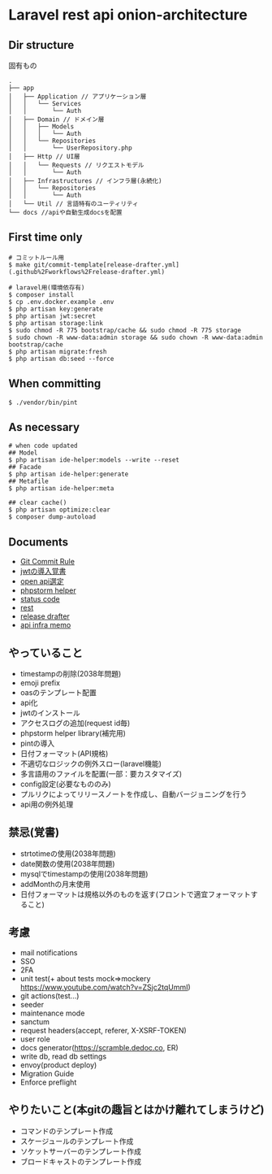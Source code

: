 # Laravel rest api onion-architecture
## Dir structure
固有もの
```text
.
├── app
│   ├── Application // アプリケーション層
│   │   └── Services
│   │       └── Auth
│   ├── Domain // ドメイン層
│   │   ├── Models
│   │   │   └── Auth
│   │   └── Repositories
│   │       └── UserRepository.php
│   ├── Http // UI層
│   │   └── Requests // リクエストモデル
│   │       └── Auth
│   ├── Infrastructures // インフラ層(永続化)
│   │   └── Repositories
│   │       └── Auth
│   └── Util // 言語特有のユーティリティ
└── docs //apiや自動生成docsを配置
```

## First time only
```shell
# コミットルール用
$ make git/commit-template[release-drafter.yml](.github%2Fworkflows%2Frelease-drafter.yml)

# laravel用(環境依存有)
$ composer install
$ cp .env.docker.example .env
$ php artisan key:generate
$ php artisan jwt:secret
$ php artisan storage:link
$ sudo chmod -R 775 bootstrap/cache && sudo chmod -R 775 storage
$ sudo chown -R www-data:admin storage && sudo chown -R www-data:admin bootstrap/cache
$ php artisan migrate:fresh
$ php artisan db:seed --force
```

## When committing
```shell
$ ./vendor/bin/pint
```

## As necessary
```shell
# when code updated
## Model
$ php artisan ide-helper:models --write --reset
## Facade
$ php artisan ide-helper:generate
## Metafile
$ php artisan ide-helper:meta

## clear cache()
$ php artisan optimize:clear
$ composer dump-autoload
```

## Documents
- [Git Commit Rule](./docs/markdown/git-commit.md)
- [jwtの導入覚書](./docs/markdown/jwt-install.md)
- [open api選定](./docs/markdown/about-open-api.md)
- [phpstorm helper](./docs/markdown/phpstorm-helper.md)
- [status code](./docs/markdown/statuscode.md)
- [rest](./docs/markdown/rest.md)
- [release drafter](./docs/markdown/release-drafter.md)
- [api infra memo](./docs/markdown/infra-memo.md)

## やっていること
- timestampの削除(2038年問題)
- emoji prefix
- oasのテンプレート配置
- api化
- jwtのインストール
- アクセスログの追加(request id毎)
- phpstorm helper library(補完用)
- pintの導入
- 日付フォーマット(API規格)
- 不適切なロジックの例外スロー(laravel機能)
- 多言語用のファイルを配置(一部：要カスタマイズ)
- config設定(必要なもののみ)
- プルリクによってリリースノートを作成し、自動バージョニングを行う
- api用の例外処理

## 禁忌(覚書)
- strtotimeの使用(2038年問題)
- date関数の使用(2038年問題)
- mysqlでtimestampの使用(2038年問題)
- addMonthの月末使用
- 日付フォーマットは規格以外のものを返す(フロントで適宜フォーマットすること)

## 考慮
- mail notifications
- SSO
- 2FA
- unit test(+ about tests mock=>mockery https://www.youtube.com/watch?v=ZSjc2tqUmmI)
- git actions(test...)
- seeder
- maintenance mode
- sanctum
- request headers(accept, referer, X-XSRF-TOKEN)
- user role
- docs generator(https://scramble.dedoc.co, ER)
- write db, read db settings
- envoy(product deploy)
- Migration Guide
- Enforce preflight

## やりたいこと(本gitの趣旨とはかけ離れてしまうけど)
- コマンドのテンプレート作成
- スケージュールのテンプレート作成
- ソケットサーバーのテンプレート作成
- ブロードキャストのテンプレート作成
